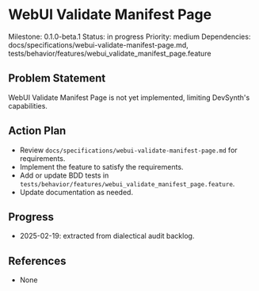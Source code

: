 # WebUI Validate Manifest Page
Milestone: 0.1.0-beta.1
Status: in progress
Priority: medium
Dependencies: docs/specifications/webui-validate-manifest-page.md, tests/behavior/features/webui_validate_manifest_page.feature

## Problem Statement
WebUI Validate Manifest Page is not yet implemented, limiting DevSynth's capabilities.


## Action Plan
- Review `docs/specifications/webui-validate-manifest-page.md` for requirements.
- Implement the feature to satisfy the requirements.
- Add or update BDD tests in `tests/behavior/features/webui_validate_manifest_page.feature`.
- Update documentation as needed.

## Progress
- 2025-02-19: extracted from dialectical audit backlog.

## References
- None
